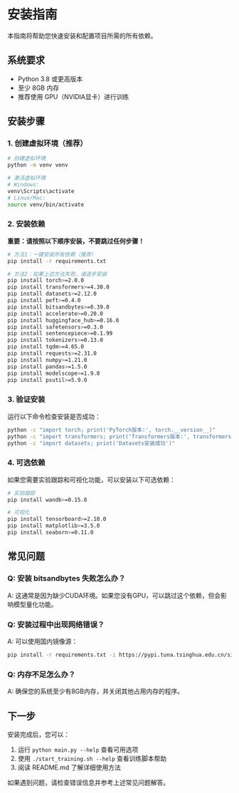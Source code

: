 # 安装指南

本指南将帮助您快速安装和配置项目所需的所有依赖。

## 系统要求

- Python 3.8 或更高版本
- 至少 8GB 内存
- 推荐使用 GPU（NVIDIA显卡）进行训练

## 安装步骤

### 1. 创建虚拟环境（推荐）

```bash
# 创建虚拟环境
python -m venv venv

# 激活虚拟环境
# Windows:
venv\Scripts\activate
# Linux/Mac:
source venv/bin/activate
```

### 2. 安装依赖

**重要：请按照以下顺序安装，不要跳过任何步骤！**

```bash
# 方法1：一键安装所有依赖（推荐）
pip install -r requirements.txt

# 方法2：如果上述方法失败，请逐步安装
pip install torch>=2.0.0
pip install transformers>=4.30.0
pip install datasets>=2.12.0
pip install peft>=0.4.0
pip install bitsandbytes>=0.39.0
pip install accelerate>=0.20.0
pip install huggingface_hub>=0.16.0
pip install safetensors>=0.3.0
pip install sentencepiece>=0.1.99
pip install tokenizers>=0.13.0
pip install tqdm>=4.65.0
pip install requests>=2.31.0
pip install numpy>=1.21.0
pip install pandas>=1.5.0
pip install modelscope>=1.9.0
pip install psutil>=5.9.0
```

### 3. 验证安装

运行以下命令检查安装是否成功：

```bash
python -c "import torch; print('PyTorch版本:', torch.__version__)"
python -c "import transformers; print('Transformers版本:', transformers.__version__)"
python -c "import datasets; print('Datasets安装成功')"
```

### 4. 可选依赖

如果您需要实验跟踪和可视化功能，可以安装以下可选依赖：

```bash
# 实验跟踪
pip install wandb>=0.15.0

# 可视化
pip install tensorboard>=2.10.0
pip install matplotlib>=3.5.0
pip install seaborn>=0.11.0
```

## 常见问题

### Q: 安装 bitsandbytes 失败怎么办？
A: 这通常是因为缺少CUDA环境。如果您没有GPU，可以跳过这个依赖，但会影响模型量化功能。

### Q: 安装过程中出现网络错误？
A: 可以使用国内镜像源：
```bash
pip install -r requirements.txt -i https://pypi.tuna.tsinghua.edu.cn/simple/
```

### Q: 内存不足怎么办？
A: 确保您的系统至少有8GB内存，并关闭其他占用内存的程序。

## 下一步

安装完成后，您可以：
1. 运行 `python main.py --help` 查看可用选项
2. 使用 `./start_training.sh --help` 查看训练脚本帮助
3. 阅读 README.md 了解详细使用方法

如果遇到问题，请检查错误信息并参考上述常见问题解答。